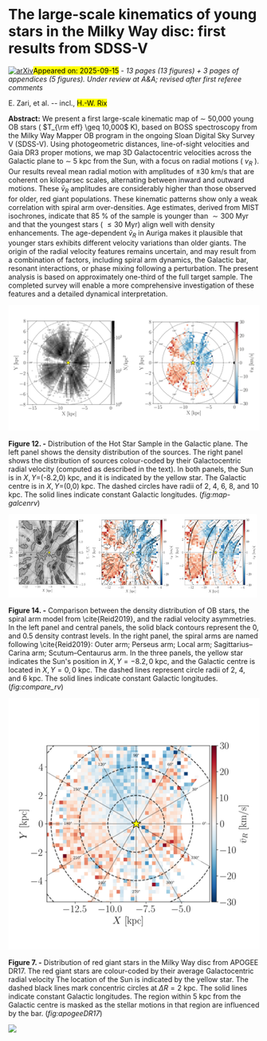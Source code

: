 <div class="macros" style="visibility:hidden;">
$\newcommand{\ensuremath}{}$
$\newcommand{\xspace}{}$
$\newcommand{\object}[1]{\texttt{#1}}$
$\newcommand{\farcs}{{.}''}$
$\newcommand{\farcm}{{.}'}$
$\newcommand{\arcsec}{''}$
$\newcommand{\arcmin}{'}$
$\newcommand{\ion}[2]{#1#2}$
$\newcommand{\textsc}[1]{\textrm{#1}}$
$\newcommand{\hl}[1]{\textrm{#1}}$
$\newcommand{\footnote}[1]{}$</div>



<div id="title">

# The large-scale kinematics of young stars in the Milky Way disc: first results from SDSS-V

</div>
<div id="comments">

[![arXiv](https://img.shields.io/badge/arXiv-2509.10387-b31b1b.svg)](https://arxiv.org/abs/2509.10387)<mark>Appeared on: 2025-09-15</mark> -  _13 pages (13 figures) + 3 pages of appendices (5 figures). Under review at A&A; revised after first referee comments_

</div>
<div id="authors">

E. Zari, et al. -- incl., <mark>H.-W. Rix</mark>

</div>
<div id="abstract">

**Abstract:** We present a first large-scale kinematic map of $\sim$ 50,000 young OB stars ( $T_{\rm eff} \geq 10,000$ K), based on BOSS spectroscopy from the Milky Way Mapper OB program in the ongoing Sloan Digital Sky Survey V (SDSS-V). Using photogeometric distances, line-of-sight velocities and Gaia DR3 proper motions, we map 3D Galactocentric velocities across the Galactic plane to $\sim$ 5 kpc from the Sun, with a focus on radial motions ( $v_R$ ). Our results reveal mean radial motion with amplitudes of $\pm 30$ km/s that are coherent on kiloparsec scales, alternating between inward and outward motions. These $\bar{v}_R$ amplitudes are considerably higher than those observed for older, red giant populations. These kinematic patterns show only a weak correlation with spiral arm over-densities. Age estimates, derived from MIST isochrones, indicate that 85 \% of the sample is younger than $\sim300$ Myr and that the youngest stars ( $\le 30$ Myr) align well with density enhancements. The age-dependent $\bar{v}_R$ in Auriga makes it plausible that younger stars exhibits different velocity variations than older giants. The origin of the radial velocity features remains uncertain, and may result from a combination of factors,  including spiral arm dynamics, the Galactic bar, resonant interactions, or phase mixing following a perturbation. The present analysis is based on approximately one-third of the full target sample. The completed survey will enable a more comprehensive investigation of these features and a detailed dynamical interpretation.

</div>

<div id="div_fig1">

<img src="tmp_2509.10387/./Figures/density_hot_grayscale.png" alt="Fig12.1" width="50%"/><img src="tmp_2509.10387/./Figures/hot_galcenRV.png" alt="Fig12.2" width="50%"/>

**Figure 12. -** Distribution of the Hot Star Sample in the Galactic plane. The left panel shows the density distribution of the sources. The right panel shows the distribution of sources colour-coded by their Galactocentric radial velocity (computed as described in the text). In both panels, the Sun is in $X,Y =$(-8.2,0) kpc, and it is indicated by the yellow star. The Galactic centre is in $X,Y =$(0,0) kpc. The dashed circles have radii of 2, 4, 6, 8, and 10 kpc. The solid lines indicate constant Galactic longitudes. (*fig:map-galcenrv*)

</div>
<div id="div_fig2">

<img src="tmp_2509.10387/./Figures/overdensity.png" alt="Fig14.1" width="33%"/><img src="tmp_2509.10387/./Figures/vr_overdensities.png" alt="Fig14.2" width="33%"/><img src="tmp_2509.10387/./Figures/vr_spiralarms.png" alt="Fig14.3" width="33%"/>

**Figure 14. -** Comparison between the density distribution of OB stars, the spiral arm model from  \cite{Reid2019}, and the radial velocity asymmetries.  In the left panel and central panels, the solid black contours  represent the  0, and 0.5 density contrast levels. In the right panel, the spiral arms are named following \cite{Reid2019}: Outer arm; Perseus arm; Local arm;  Sagittarius–Carina arm; Scutum–Centaurus arm. In the three panels, the yellow star indicates the Sun's position in $X,Y = -8.2,0$ kpc, and the Galactic centre is located in $X,Y = 0,0$ kpc. The dashed lines represent circle radii of  2, 4, and 6 kpc.  The solid lines indicate constant Galactic longitudes. (*fig:compare_rv*)

</div>
<div id="div_fig3">

<img src="tmp_2509.10387/./Figures/apogee_dr17_vr.png" alt="Fig7" width="100%"/>

**Figure 7. -** Distribution of red giant stars in the Milky Way disc from APOGEE DR17. The red giant stars are colour-coded by their average Galactocentric radial velocity  The location of the Sun is indicated by  the yellow star. The dashed black lines mark concentric circles at $\Delta R=2$ kpc.  The solid lines indicate constant Galactic longitudes. The region within 5 kpc from the Galactic centre is masked as the stellar motions in that region are influenced by the bar. (*fig:apogeeDR17*)

</div><div id="qrcode"><img src=https://api.qrserver.com/v1/create-qr-code/?size=100x100&data="https://arxiv.org/abs/2509.10387"></div>
